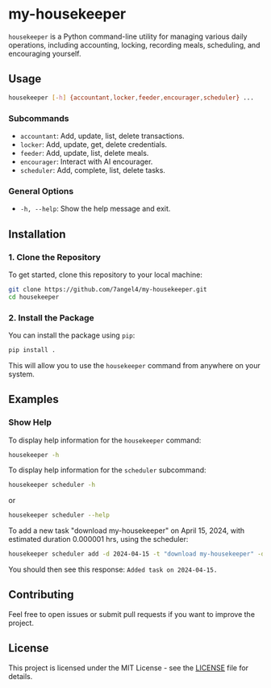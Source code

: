 
# my-housekeeper

`housekeeper` is a Python command-line utility for managing various daily operations, including accounting, locking, recording meals, scheduling, and encouraging yourself.

## Usage

```bash
housekeeper [-h] {accountant,locker,feeder,encourager,scheduler} ...
```

### Subcommands

- `accountant`: Add, update, list, delete transactions.
- `locker`: Add, update, get, delete credentials.
- `feeder`: Add, update, list, delete meals.
- `encourager`: Interact with AI encourager.
- `scheduler`: Add, complete, list, delete tasks.

### General Options

- `-h, --help`: Show the help message and exit.

## Installation

### 1. Clone the Repository

To get started, clone this repository to your local machine:

```bash
git clone https://github.com/7angel4/my-housekeeper.git
cd housekeeper
```

### 2. Install the Package

You can install the package using `pip`:

```bash
pip install .
```

This will allow you to use the `housekeeper` command from anywhere on your system.

## Examples

### Show Help

To display help information for the `housekeeper` command:

```bash
housekeeper -h
```

To display help information for the `scheduler` subcommand:
```bash
housekeeper scheduler -h
```
or
```bash
housekeeper scheduler --help
```

To add a new task "download my-housekeeper" on April 15, 2024, with estimated duration 0.000001 hrs, using the scheduler:
```bash
housekeeper scheduler add -d 2024-04-15 -t "download my-housekeeper" -du 0.000001
```
You should then see this response: `Added task on 2024-04-15.`

## Contributing

Feel free to open issues or submit pull requests if you want to improve the project.

## License

This project is licensed under the MIT License - see the [LICENSE](LICENSE) file for details.
